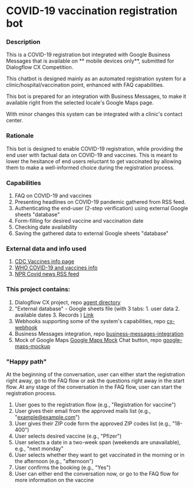 # COVID-19 vaccination registration bot 

### Description

This is a COVID-19 registration bot integrated with Google Business Messages that is available on ** mobile devices only**, submitted for Dialogflow CX Competition.

This chatbot is designed mainly as an automated registration system for a clinic/hospital/vaccination point, enhanced with FAQ capabilities. 

This bot is prepared for an integration with Business Messages, to make it available right from the selected locale's Google Maps page. 

With minor changes this system can be integrated with a clinic's contact center. 

### Rationale

This bot is designed to enable COVID-19 registration, while providing the end user with factual data on COVID-19 and vaccines. This is meant to lower the hesitance of end users reluctant to get vaccinated by allowing them to make a well-informed choice during the registration process. 

### Capabilities

1. FAQ on COVID-19 and vaccines
2. Presenting headlines on COVID-19 pandemic gathered from RSS feed. 
3. Authenticating the end-user (2-step verification) using external Google sheets "database"
4. Form-filling for desired vaccine  and vaccination date
5. Checking date availability
6. Saving the gathered data to external Google sheets "database"

### External data and info used

1. [CDC Vaccines info page](https://www.cdc.gov/coronavirus/2019-ncov/vaccines/index.html) 
2. [WHO COVID-19 and vaccines info](https://www.who.int/emergencies/diseases/novel-coronavirus-2019) 
3. [NPR Covid news RSS feed](https://feeds.npr.org/816541428/rss.xml)

### This project contains:

1. Dialogflow CX project, repo [agent directory](https://github.com/Yosh-AI/dialogflow-cx-competition/tree/main/cx-agent)
2. "External database" - Google sheets file (with 3 tabs: 1. user data 2. available dates 3. Records )
[Link](https://docs.google.com/spreadsheets/d/1UWS0kNt2D2MZgoHwmF4gBpFHYZannSh9p5Nwwm6AutY/edit#gid=0)
3. Webhooks supporting some of the system's capabilities, repo [cx-webhook](https://github.com/Yosh-AI/dialogflow-cx-competition/tree/main/cx-webhook)
4. Business Messages integration, repo [business-messages-integration](https://github.com/Yosh-AI/dialogflow-cx-competition/tree/main/business-messages-integration)
5. Mock of Google Maps [Google Maps Mock](https://cx-covid19-bot.web.app) Chat button, repo [google-maps-mockup](https://github.com/Yosh-AI/dialogflow-cx-competition/tree/main/google-maps-mockup)

### "Happy path"

At the beginning of the conversation, user can either start the registration right away, go to the FAQ flow or ask the questions right away in the start flow. At any stage of the conversation in the FAQ flow, user can start the registration process. 

1. User goes to the registration flow (e.g., "Registration for vaccine")
2. User gives their email from the approved mails list (e.g., "example@example.com")
3. User gives their ZIP code form the approved ZIP codes list (e.g., "18-400")
4. User selects desired vaccine (e.g., "Pfizer")
5. User selects a date in a two-week span (weekends are unavailable), e.g., "next monday"
6. User selects whether they want to get vaccinated in the morning or in the afternoon (e.g., "afternoon")
7. User confirms the booking (e.g., "Yes")
8. User can either end the conversation now, or go to the FAQ flow for more information on the vaccine


